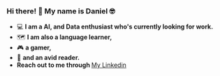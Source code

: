 ### Hi there! 👋 My name is Daniel :nerd_face:
- :computer: <strong>I am a AI, and Data enthusiast who's currently looking for work.</strong>
- :world_map: <strong>I am also a language learner,</strong>
- :video_game: <strong>a gamer,</strong>
- :open_book: <strong>and an avid reader.</strong>
- <strong>Reach out to me through </strong> <a href = "https://www.linkedin.com/in/daniel-youssef-46a49721b/" target = "_blank" rel="noopener noreferrer">My Linkedin</a>

